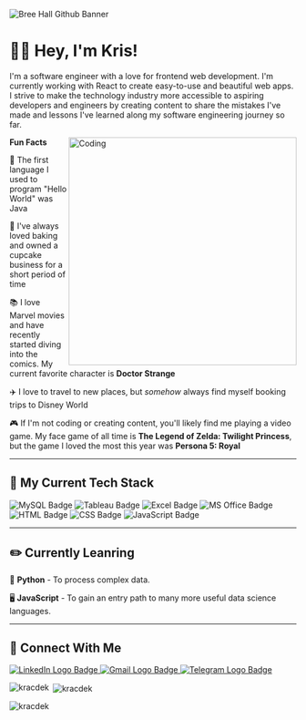 ![Bree Hall Github Banner](https://github.com/kracdek/kracdek/blob/main/Kris%20DEKAYIE-2.gif?raw=true)

# 👋🏾 Hey, I'm Kris!

I'm a software engineer with a love for frontend web development. I'm currently working with React to create easy-to-use and beautiful web apps. I strive to make the technology industry more accessible to aspiring developers and engineers by creating content to share the mistakes I've made and lessons I've learned along my software engineering journey so far.

<img align="right" alt="Coding" width="400" src="https://github.com/kracdek/kracdek/blob/main/imageedit_2_3130515898.gif?raw=true">

**Fun Facts**

🌟  The first language I used to program "Hello World" was Java

🧁  I've always loved baking and owned a cupcake business for a short period of time

📚  I love Marvel movies and have recently started diving into the comics. My current favorite character is **Doctor Strange**

✈️  I love to travel to new places, but *somehow* always find myself booking trips to Disney World

🎮  If I'm not coding or creating content, you'll likely find me playing a video game. My face game of all time is **The Legend of Zelda: Twilight Princess**, but the game I loved the most this year was **Persona 5: Royal**

---

## 🔨 My Current Tech Stack
![MySQL Badge](https://img.shields.io/badge/MySQL-005C84?style=for-the-badge&logo=mysql&logoColor=white)
![Tableau Badge](https://img.shields.io/badge/Tableau-E97627?style=for-the-badge&logo=Tableau&logoColor=white)
![Excel Badge](https://img.shields.io/badge/Microsoft_Excel-217346?style=for-the-badge&logo=microsoft-excel&logoColor=white)
![MS Office Badge](https://img.shields.io/badge/Microsoft_Office-D83B01?style=for-the-badge&logo=microsoft-office&logoColor=white)
![HTML Badge](https://img.shields.io/badge/HTML5-E34F26?style=for-the-badge&logo=html5&logoColor=white)
![CSS Badge](https://img.shields.io/badge/CSS3-1572B6?style=for-the-badge&logo=css3&logoColor=white)
![JavaScript Badge](https://img.shields.io/badge/JavaScript-F7DF1E?style=for-the-badge&logo=javascript&logoColor=black)

---

## ✏️ Currently Leanring
🐍 **Python** - To process complex data.

🖥️ **JavaScript** - To gain an entry path to many more useful data science languages.

---

## 🥳 Connect With Me

<a href="https://www.linkedin.com/in/chris-r-d/">
    <img 
        src="https://img.shields.io/badge/LinkedIn-0077B5?style=for-the-badge&logo=linkedin&logoColor=white"
        alt="LinkedIn Logo Badge"
    >
</a>
<a href="christabeldekayie@gmail.com" target="_blank">
    <img 
        src="https://img.shields.io/badge/Gmail-D14836?style=for-the-badge&logo=gmail&logoColor=white"
        alt="Gmail Logo Badge"
    >
</a>
<a href="" target="_blank">
    <img 
        src="https://img.shields.io/badge/Telegram-2CA5E0?style=for-the-badge&logo=telegram&logoColor=white"
        alt="Telegram Logo Badge"
    >
</a>


<p><img align="left" src="https://github-readme-stats.vercel.app/api/top-langs?username=kracdek&show_icons=true&locale=en&layout=compact" alt="kracdek" /></p>

<p>&nbsp;<img align="center" src="https://github-readme-stats.vercel.app/api?username=kracdek&show_icons=true&locale=en" alt="kracdek" /></p>

<p><img align="center" src="https://github-readme-streak-stats.herokuapp.com/?user=kracdek&" alt="kracdek" /></p>
